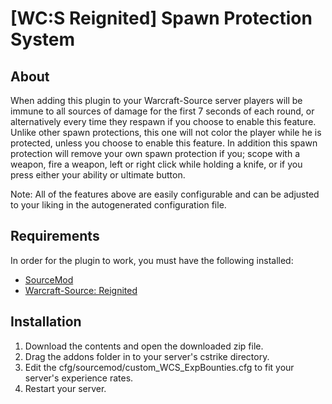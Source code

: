 # [WC:S Reignited] Spawn Protection System

## About
When adding this plugin to your Warcraft-Source server players will be immune to all sources of damage for the first 7 seconds of each round, or alternatively every time they respawn if you choose to enable this feature. Unlike other spawn protections, this one will not color the player while he is protected, unless you choose to enable this feature. 
In addition this spawn protection will remove your own spawn protection if you; scope with a weapon, fire a weapon, left or right click while holding a knife, or if you press either your ability or ultimate button.

Note: 
All of the features above are easily configurable and can be adjusted to your liking in the autogenerated configuration file.



## Requirements
In order for the plugin to work, you must have the following installed:
- [SourceMod](https://www.sourcemod.net/downloads.php?branch=stable) 
- [Warcraft-Source: Reignited](https://github.com/ThaPwned/WCS)


## Installation
1) Download the contents and open the downloaded zip file.
2) Drag the addons folder in to your server's cstrike directory.
3) Edit the cfg/sourcemod/custom_WCS_ExpBounties.cfg to fit your server's experience rates.
4) Restart your server.
